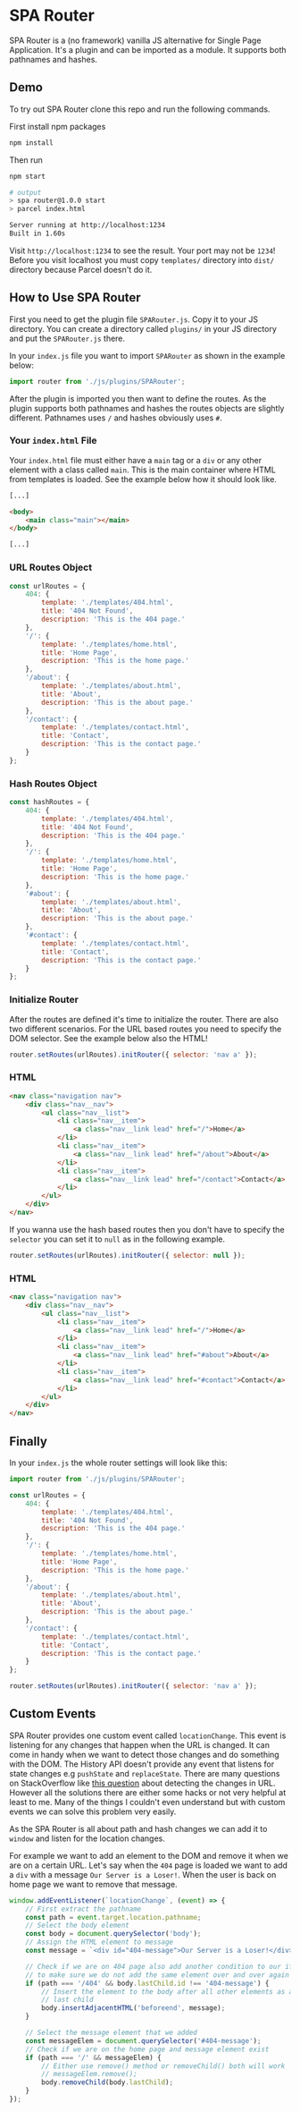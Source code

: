 # SPA Router
SPA Router is a (no framework) vanilla JS alternative for Single Page
Application. It's a plugin and can be imported as a module. It supports both
pathnames and hashes.

## Demo
To try out SPA Router clone this repo and run the following commands.

First install npm packages

```bash
npm install
```

Then run

```bash
npm start

# output
> spa router@1.0.0 start
> parcel index.html

Server running at http://localhost:1234
Built in 1.60s
```

Visit `http://localhost:1234` to see the result. Your port may not be `1234`!
Before you visit localhost you must copy `templates/` directory into `dist/`
directory because Parcel doesn't do it.

## How to Use SPA Router
First you need to get the plugin file `SPARouter.js`. Copy it to your JS
directory. You can create a directory called `plugins/` in your JS directory
and put the `SPARouter.js` there.

In your `index.js` file you want to import `SPARouter` as shown in the example
below:

```javascript
import router from './js/plugins/SPARouter';
```

After the plugin is imported you then want to define the routes. As the plugin
supports both pathnames and hashes the routes objects are slightly different.
Pathnames uses `/` and hashes obviously uses `#`.

### Your `index.html` File
Your `index.html` file must either have a `main` tag or a `div` or any other element with a class called `main`. This is the main container where HTML
from templates is loaded. See the example below how it should look like.
```html
[...]

<body>
    <main class="main"></main>
</body>

[...]
```

### URL Routes Object
```javascript
const urlRoutes = {
    404: {
        template: './templates/404.html',
        title: '404 Not Found',
        description: 'This is the 404 page.'
    },
    '/': {
        template: './templates/home.html',
        title: 'Home Page',
        description: 'This is the home page.'
    },
    '/about': {
        template: './templates/about.html',
        title: 'About',
        description: 'This is the about page.'
    },
    '/contact': {
        template: './templates/contact.html',
        title: 'Contact',
        description: 'This is the contact page.'
    }
};
```

### Hash Routes Object
```javascript
const hashRoutes = {
    404: {
        template: './templates/404.html',
        title: '404 Not Found',
        description: 'This is the 404 page.'
    },
    '/': {
        template: './templates/home.html',
        title: 'Home Page',
        description: 'This is the home page.'
    },
    '#about': {
        template: './templates/about.html',
        title: 'About',
        description: 'This is the about page.'
    },
    '#contact': {
        template: './templates/contact.html',
        title: 'Contact',
        description: 'This is the contact page.'
    }
};
```

### Initialize Router

After the routes are defined it's time to initialize the router. There are also
two different scenarios. For the URL based routes you need to specify the DOM
selector. See the example below also the HTML!

```javascript
router.setRoutes(urlRoutes).initRouter({ selector: 'nav a' });
```

### HTML
```html
<nav class="navigation nav">
    <div class="nav__nav">
        <ul class="nav__list">
            <li class="nav__item">
                <a class="nav__link lead" href="/">Home</a>
            </li>
            <li class="nav__item">
                <a class="nav__link lead" href="/about">About</a>
            </li>
            <li class="nav__item">
                <a class="nav__link lead" href="/contact">Contact</a>
            </li>
        </ul>
    </div>
</nav>
```

If you wanna use the hash based routes then you don't have to specify the
`selector` you can set it to `null` as in the following example.

```javascript
router.setRoutes(urlRoutes).initRouter({ selector: null });
```

### HTML
```html
<nav class="navigation nav">
    <div class="nav__nav">
        <ul class="nav__list">
            <li class="nav__item">
                <a class="nav__link lead" href="/">Home</a>
            </li>
            <li class="nav__item">
                <a class="nav__link lead" href="#about">About</a>
            </li>
            <li class="nav__item">
                <a class="nav__link lead" href="#contact">Contact</a>
            </li>
        </ul>
    </div>
</nav>
```

## Finally

In your `index.js` the whole router settings will look like this:

```javascript
import router from './js/plugins/SPARouter';

const urlRoutes = {
    404: {
        template: './templates/404.html',
        title: '404 Not Found',
        description: 'This is the 404 page.'
    },
    '/': {
        template: './templates/home.html',
        title: 'Home Page',
        description: 'This is the home page.'
    },
    '/about': {
        template: './templates/about.html',
        title: 'About',
        description: 'This is the about page.'
    },
    '/contact': {
        template: './templates/contact.html',
        title: 'Contact',
        description: 'This is the contact page.'
    }
};

router.setRoutes(urlRoutes).initRouter({ selector: 'nav a' });
```

## Custom Events
SPA Router provides one custom event called `locationChange`. This event is
listening for any changes that happen when the URL is changed. It can come in
handy when we want to detect those changes and do something with the DOM. The
History API doesn't provide any event that listens for state changes e.g
`pushState` and `replaceState`. There are many questions on StackOverflow
like [this question](https://stackoverflow.com/questions/4570093/how-to-get-notified-about-changes-of-the-history-via-history-pushstate) about detecting the changes in URL. However all the solutions there are either some hacks or not very helpful at least to me. Many of the things I couldn't even understand but with custom events we can solve this problem very easily.

As the SPA Router is all about path and hash changes we can add it to `window` and
listen for the location changes.

For example we want to add an element to the DOM and remove it when we are on a
certain URL. Let's say when the `404` page is loaded we want to add a `div` with a
message `Our Server is a Loser!`. When the user is back on home page we want
to remove that message.

```javascript
window.addEventListener(`locationChange`, (event) => {
    // First extract the pathname
    const path = event.target.location.pathname;
    // Select the body element
    const body = document.querySelector('body');
    // Assign the HTML element to message
    const message = `<div id="404-message">Our Server is a Loser!</div>`;

    // Check if we are on 404 page also add another condition to our if clause
    // to make sure we do not add the same element over and over again
    if (path === '/404' && body.lastChild.id !== '404-message') {
        // Insert the element to the body after all other elements as a
        // last child
        body.insertAdjacentHTML('beforeend', message);
    }

    // Select the message element that we added
    const messageElem = document.querySelector('#404-message');
    // Check if we are on the home page and message element exist
    if (path === '/' && messageElem) {
        // Either use remove() method or removeChild() both will work
        // messageElem.remove();        
        body.removeChild(body.lastChild);
    }
});
```
